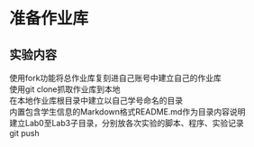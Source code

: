 # 准备作业库
## 实验内容
使用fork功能将总作业库复刻进自己账号中建立自己的作业库  
使用git clone抓取作业库到本地  
在本地作业库根目录中建立以自己学号命名的目录  
内置包含学生信息的Markdown格式README.md作为目录内容说明  
建立Lab0至Lab3子目录，分别放各次实验的脚本、程序、实验记录  
git push